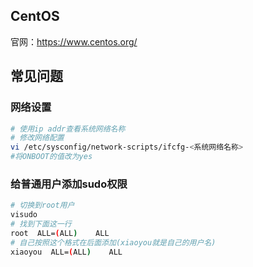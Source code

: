 ## CentOS

官网：https://www.centos.org/


## 常见问题

### 网络设置

```bash
# 使用ip addr查看系统网络名称
# 修改网络配置
vi /etc/sysconfig/network-scripts/ifcfg-<系统网络名称>
#将ONBOOT的值改为yes
```

### 给普通用户添加sudo权限
```bash
# 切换到root用户
visudo
# 找到下面这一行
root  ALL=(ALL)    ALL
# 自己按照这个格式在后面添加(xiaoyou就是自己的用户名)
xiaoyou  ALL=(ALL)    ALL
```